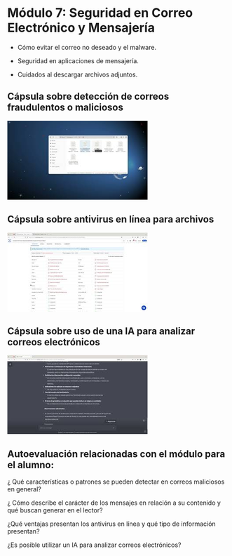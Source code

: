 # Módulo 7: Seguridad en Correo Electrónico y Mensajería

* Cómo evitar el correo no deseado y el malware.

* Seguridad en aplicaciones de mensajería.

* Cuidados al descargar archivos adjuntos.

## Cápsula sobre detección de correos fraudulentos o maliciosos

[![Link](./EJLUrRNfw3U_320x180.jpg)](https://youtu.be/EJLUrRNfw3U?si=gdCPFKmK9lLhVsQS)

## Cápsula sobre antivirus en línea para archivos

[![Link](./nThD1ayLCxA_320x180.jpg)](https://youtu.be/nThD1ayLCxA?si=guv56YngYIKmqBr4)

## Cápsula sobre uso de una IA para analizar correos electrónicos

[![Link](./kUVEU-MU1QY_320x180.jpg)](https://youtu.be/kUVEU-MU1QY?si=VG7xCs8iiy7se9X0)

## Autoevaluación relacionadas con el módulo para el alumno:

¿ Qué características o patrones se pueden detectar en correos maliciosos en general?

¿ Cómo describe el carácter de los mensajes en relación a su contenido y qué buscan generar en el lector?

¿Qué ventajas presentan los antivirus en línea y qué tipo de información presentan?

¿Es posible utilizar un IA para analizar correos electrónicos?
